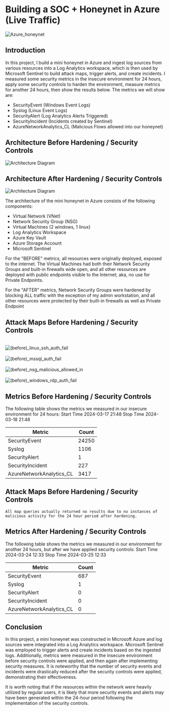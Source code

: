 # Building a SOC + Honeynet in Azure (Live Traffic)
![Azure_honeynet](https://github.com/mbekesithole/Azure-SOC/assets/35656656/a67b9edc-8f29-4b23-a293-7bd6e273d3b7)


## Introduction

In this project, I build a mini honeynet in Azure and ingest log sources from various resources into a Log Analytics workspace, which is then used by Microsoft Sentinel to build attack maps, trigger alerts, and create incidents. I measured some security metrics in the insecure environment for 24 hours, apply some security controls to harden the environment, measure metrics for another 24 hours, then show the results below. The metrics we will show are:

- SecurityEvent (Windows Event Logs)
- Syslog (Linux Event Logs)
- SecurityAlert (Log Analytics Alerts Triggered)
- SecurityIncident (Incidents created by Sentinel)
- AzureNetworkAnalytics_CL (Malicious Flows allowed into our honeynet)

## Architecture Before Hardening / Security Controls
![Architecture Diagram](https://i.imgur.com/aBDwnKb.jpg)

## Architecture After Hardening / Security Controls
![Architecture Diagram](https://i.imgur.com/YQNa9Pp.jpg)

The architecture of the mini honeynet in Azure consists of the following components:

- Virtual Network (VNet)
- Network Security Group (NSG)
- Virtual Machines (2 windows, 1 linux)
- Log Analytics Workspace
- Azure Key Vault
- Azure Storage Account
- Microsoft Sentinel

For the "BEFORE" metrics, all resources were originally deployed, exposed to the internet. The Virtual Machines had both their Network Security Groups and built-in firewalls wide open, and all other resources are deployed with public endpoints visible to the Internet; aka, no use for Private Endpoints.

For the "AFTER" metrics, Network Security Groups were hardened by blocking ALL traffic with the exception of my admin workstation, and all other resources were protected by their built-in firewalls as well as Private Endpoint

## Attack Maps Before Hardening / Security Controls
<br>![(before)_linux_ssh_auth_fail](https://github.com/mbekesithole/Azure-SOC/assets/35656656/99dfbf16-5631-4dd0-a538-dd45d882972a)<br>
<br>![(before)_mssql_auth_fail](https://github.com/mbekesithole/Azure-SOC/assets/35656656/2306e18d-b1be-4e41-9811-6a5cb1db41da)<br>
<br>![(before)_nsg_malicious_allowed_in](https://github.com/mbekesithole/Azure-SOC/assets/35656656/7a57490d-6170-44a9-bc9f-ddbd79a87768)<br>
<br>![(before)_windows_rdp_auth_fail](https://github.com/mbekesithole/Azure-SOC/assets/35656656/a0505ad9-1bfd-4076-83ee-0cfdf08543bb)<br>


## Metrics Before Hardening / Security Controls

The following table shows the metrics we measured in our insecure environment for 24 hours:
Start Time 2024-03-17 21:48
Stop Time 2024-03-18 21:48

| Metric                   | Count
| ------------------------ | -----
| SecurityEvent            | 24250  
| Syslog                   | 1106
| SecurityAlert            | 1
| SecurityIncident         | 227
| AzureNetworkAnalytics_CL | 3417

## Attack Maps Before Hardening / Security Controls

```All map queries actually returned no results due to no instances of malicious activity for the 24 hour period after hardening.```

## Metrics After Hardening / Security Controls

The following table shows the metrics we measured in our environment for another 24 hours, but after we have applied security controls:
Start Time 2024-03-24 12:33
Stop Time	2024-03-25 12:33

| Metric                   | Count
| ------------------------ | -----
| SecurityEvent            | 687
| Syslog                   | 1
| SecurityAlert            | 0
| SecurityIncident         | 0
| AzureNetworkAnalytics_CL | 0

## Conclusion

In this project, a mini honeynet was constructed in Microsoft Azure and log sources were integrated into a Log Analytics workspace. Microsoft Sentinel was employed to trigger alerts and create incidents based on the ingested logs. Additionally, metrics were measured in the insecure environment before security controls were applied, and then again after implementing security measures. It is noteworthy that the number of security events and incidents were drastically reduced after the security controls were applied, demonstrating their effectiveness.

It is worth noting that if the resources within the network were heavily utilized by regular users, it is likely that more security events and alerts may have been generated within the 24-hour period following the implementation of the security controls.
